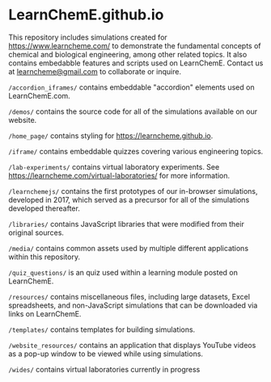 # LearnChemE.github.io

This repository includes simulations created for https://www.learncheme.com/ to demonstrate the fundamental concepts of chemical and biological engineering, among other related topics. It also contains embedabble features and scripts used on LearnChemE. Contact us at learncheme@gmail.com to collaborate or inquire.

`/accordion_iframes/` contains embeddable "accordion" elements used on LearnChemE.com.

`/demos/` contains the source code for all of the simulations available on our website.

`/home_page/` contains styling for https://learncheme.github.io.

`/iframe/` contains embeddable quizzes covering various engineering topics.

`/lab-experiments/` contains virtual laboratory experiments. See https://learncheme.com/virtual-laboratories/ for more information.

`/learnchemejs/` contains the first prototypes of our in-browser simulations, developed in 2017, which served as a precursor for all of the simulations developed thereafter.

`/libraries/` contains JavaScript libraries that were modified from their original sources.

`/media/` contains common assets used by multiple different applications within this repository.

`/quiz_questions/` is an quiz used within a learning module posted on LearnChemE.

`/resources/` contains miscellaneous files, including large datasets, Excel spreadsheets, and non-JavaScript simulations that can be downloaded via links on LearnChemE.

`/templates/` contains templates for building simulations.

`/website_resources/` contains an application that displays YouTube videos as a pop-up window to be viewed while using simulations.

`/wides/` contains virtual laboratories currently in progress
